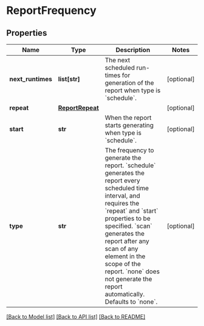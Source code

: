# ReportFrequency

## Properties
Name | Type | Description | Notes
------------ | ------------- | ------------- | -------------
**next_runtimes** | **list[str]** | The next scheduled run-times for generation of the report when type is &#x60;schedule&#x60;. | [optional] 
**repeat** | [**ReportRepeat**](ReportRepeat.md) |  | [optional] 
**start** | **str** | When the report starts generating when type is &#x60;schedule&#x60;. | [optional] 
**type** | **str** | The frequency to generate the report. &#x60;schedule&#x60; generates the report every scheduled time interval, and requires the &#x60;repeat&#x60; and &#x60;start&#x60; properties to be specified. &#x60;scan&#x60; generates the report after any scan of any element in the scope of the report. &#x60;none&#x60; does not generate the report automatically. Defaults to &#x60;none&#x60;. | [optional] 

[[Back to Model list]](../README.md#documentation-for-models) [[Back to API list]](../README.md#documentation-for-api-endpoints) [[Back to README]](../README.md)

